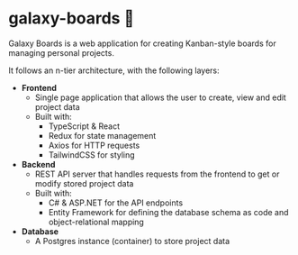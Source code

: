 # galaxy-boards 🌌

Galaxy Boards is a web application for creating Kanban-style boards for managing personal projects.

It follows an n-tier architecture, with the following layers:

- **Frontend**
    * Single page application that allows the user to create, view and edit project data
    * Built with:
        - TypeScript & React
        - Redux for state management
        - Axios for HTTP requests
        - TailwindCSS for styling
- **Backend**
    * REST API server that handles requests from the frontend to get or modify stored project data
    * Built with:
        - C# & ASP.NET for the API endpoints
        - Entity Framework for defining the database schema as code and object-relational mapping
- **Database**
    * A Postgres instance (container) to store project data